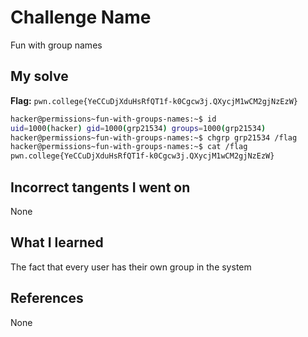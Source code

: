 # Challenge Name
Fun with group names

## My solve
**Flag:** `pwn.college{YeCCuDjXduHsRfQT1f-k0Cgcw3j.QXycjM1wCM2gjNzEzW}`

```bash
hacker@permissions~fun-with-groups-names:~$ id
uid=1000(hacker) gid=1000(grp21534) groups=1000(grp21534)
hacker@permissions~fun-with-groups-names:~$ chgrp grp21534 /flag
hacker@permissions~fun-with-groups-names:~$ cat /flag
pwn.college{YeCCuDjXduHsRfQT1f-k0Cgcw3j.QXycjM1wCM2gjNzEzW}
```
## Incorrect tangents I went on
None

## What I learned
The fact that every user has their own group in the system

## References 
None

